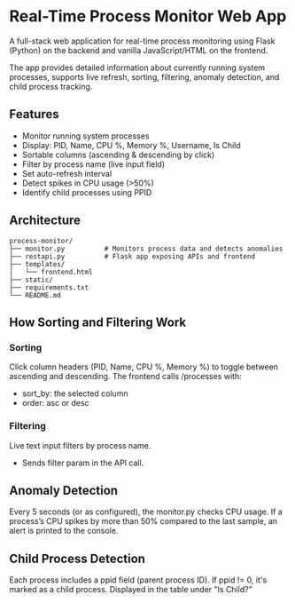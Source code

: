 # Real-Time Process Monitor Web App
A full-stack web application for real-time process monitoring using Flask (Python) on the backend and vanilla JavaScript/HTML on the frontend.

The app provides detailed information about currently running system processes, supports live refresh, sorting, filtering, anomaly detection, and child process tracking.

## Features
- Monitor running system processes
- Display: PID, Name, CPU %, Memory %, Username, Is Child
- Sortable columns (ascending & descending by click)
- Filter by process name (live input field)
- Set auto-refresh interval
- Detect spikes in CPU usage (>50%)
- Identify child processes using PPID

## Architecture
```
process-monitor/
├── monitor.py          # Monitors process data and detects anomalies
├── restapi.py          # Flask app exposing APIs and frontend
├── templates/
│   └── frontend.html   
├── static/            
├── requirements.txt    
└── README.md          
```
## How Sorting and Filtering Work
### Sorting
Click column headers (PID, Name, CPU %, Memory %) to toggle between ascending and descending.
The frontend calls /processes with:
 - sort_by: the selected column
 - order: asc or desc

### Filtering
Live text input filters by process name.
 - Sends filter param in the API call.

## Anomaly Detection
Every 5 seconds (or as configured), the monitor.py checks CPU usage.
If a process’s CPU spikes by more than 50% compared to the last sample, an alert is printed to the console.

## Child Process Detection
Each process includes a ppid field (parent process ID).
If ppid != 0, it's marked as a child process.
Displayed in the table under "Is Child?"
